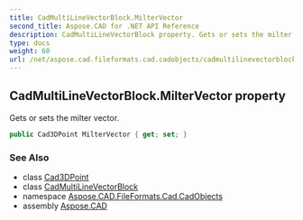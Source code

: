 ```yaml
---
title: CadMultiLineVectorBlock.MilterVector
second_title: Aspose.CAD for .NET API Reference
description: CadMultiLineVectorBlock property. Gets or sets the milter vector
type: docs
weight: 60
url: /net/aspose.cad.fileformats.cad.cadobjects/cadmultilinevectorblock/miltervector/
---
```

## CadMultiLineVectorBlock.MilterVector property

Gets or sets the milter vector.

```csharp
public Cad3DPoint MilterVector { get; set; }
```

### See Also

* class [Cad3DPoint](../../cad3dpoint/)
* class [CadMultiLineVectorBlock](../)
* namespace [Aspose.CAD.FileFormats.Cad.CadObjects](../../cadmultilinevectorblock/)
* assembly [Aspose.CAD](../../../)


